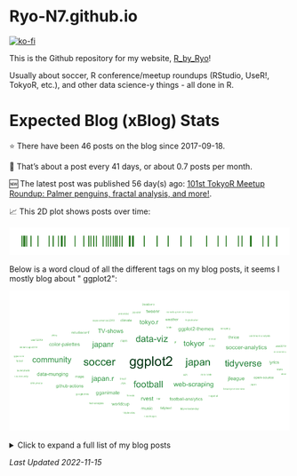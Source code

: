 
<!-- README.md is generated from README.Rmd. Please edit that file -->

# Ryo-N7.github.io

<!-- badges: start -->

[![ko-fi](https://ko-fi.com/img/githubbutton_sm.svg)](https://ko-fi.com/O4O342A2A)
<!-- badges: end -->

This is the Github repository for my website,
[R\_by\_Ryo](https://ryo-n7.github.io/)\!

Usually about soccer, R conference/meetup roundups (RStudio, UseR\!,
TokyoR, etc.), and other data science-y things - all done in R.

# Expected Blog (xBlog) Stats

⭐ There have been 46 posts on the blog since 2017-09-18.

📅 That’s about a post every 41 days, or about 0.7 posts per month.

🆕 The latest post was published 56 day(s) ago: [101st TokyoR Meetup
Roundup: Palmer penguins, fractal analysis, and
more\!](https://ryo-n7.github.io//2022-09-20-tokyoR-101-roundup/).

📈 This 2D plot shows posts over time:

<img src="README_files/figure-gfm/plot-out-1.png" alt="A 2D chart where each point represents a post on an axis of time spanning from 2018 to the present. There are some gaps, but posts have been relatively consistent over time."  />

Below is a word cloud of all the different tags on my blog posts, it
seems I mostly blog about " ggplot2":

![](README_files/figure-gfm/plot-wordcloud-1.png)<!-- -->

<details>

<summary> Click to expand a full list of my blog posts</summary>

| Number | Date       | Title                                                                                                                                                                                                                           |
| -----: | :--------- | :------------------------------------------------------------------------------------------------------------------------------------------------------------------------------------------------------------------------------ |
|     46 | 2022-09-20 | [101st TokyoR Meetup Roundup: Palmer penguins, fractal analysis, and more\!](https://ryo-n7.github.io//2022-09-20-tokyoR-101-roundup/)                                                                                          |
|     45 | 2022-07-22 | [Developer diary for {ggshakeR} 0.2.0 (a package for soccer analytics viz): Working smoothly as a team on GitHub for R package development\!](https://ryo-n7.github.io//2022-07-22-ggshakeR-0.2.0-announcement/)                |
|     44 | 2022-06-15 | [J.League Soccer 2022 Mid-Season Review\!](https://ryo-n7.github.io//2022-06-15-jleague-2022-midseason-review/)                                                                                                                 |
|     43 | 2022-03-23 | [Developer diary for {ggshakeR} 0.1.2 (a package for soccer analytics viz): Implementing Github Actions CI tools (codecov, lintr, etc.) into the workflow\!](https://ryo-n7.github.io//2022-03-23-ggshakeR-0.1.2-announcement/) |
|     42 | 2022-03-17 | [{tvthemes 1.3.0} is on CRAN: ‘Steven Universe’-themed color palettes for ggplot2\!](https://ryo-n7.github.io//2022-03-17-tvthemes-1.3.0-announcement/)                                                                         |
|     41 | 2022-01-14 | [Solving the ‘preserving the sum after rounding’ problem for a soccer waffle viz](https://ryo-n7.github.io//2022-01-14-preserve-sum-rounding-soccer-viz/)                                                                       |
|     40 | 2021-12-20 | [J.League Soccer 2021 Season Review\!](https://ryo-n7.github.io//2021-12-20-jleague-2021-endseason-review/)                                                                                                                     |
|     39 | 2021-09-23 | [Creating a data pipeline with Github Actions & the {googledrive} package for the Canadian Premier League soccer data initiative\!](https://ryo-n7.github.io//2021-09-23-CanPL-GoogleDrive-GithubActions-Tutorial/)             |
|     38 | 2021-07-26 | [J.League Soccer 2021 Mid-Season Review\!](https://ryo-n7.github.io//2021-07-26-jleague-2021-midseason-review/)                                                                                                                 |
|     37 | 2021-05-06 | [Introducing {centralperk}: Get quotes from the main characters of the TV show ‘Friends’](https://ryo-n7.github.io//2021-05-06-friends-quotes-api/)                                                                             |
|     36 | 2021-01-14 | [J.League Soccer 2020 Season Review with R\!](https://ryo-n7.github.io//2021-01-14-jleague-2020-season-review-with-r/)                                                                                                          |
|     35 | 2020-11-02 | [My R Table Competition 2020 Submission: xG Timeline Table for Soccer/Football with {gt}\!](https://ryo-n7.github.io//2020-11-02-xG-timeline-table-competition-tutorial/)                                                       |
|     34 | 2020-08-03 | [87th TokyoR Meetup Roundup: {data.table}, Bioconductor, & more\!](https://ryo-n7.github.io//2020-08-03-tokyoR-87-roundup/)                                                                                                     |
|     33 | 2020-05-14 | [Intro to {polite} Web Scraping of Soccer Data with R\!](https://ryo-n7.github.io//2020-05-14-webscrape-soccer-data-with-R/)                                                                                                    |
|     32 | 2020-02-12 | [My RStudio::Conf 2020 / TidyDevDay Roundup & Reflections\!](https://ryo-n7.github.io//2020-02-12-rstudioconf-tidydevday-reflections/)                                                                                          |
|     31 | 2019-11-28 | [Visualizing the Premier League So Far, Part 2: Stats from Open Play and Set Pieces](https://ryo-n7.github.io//2019-11-28-visualize-EPL-part-2/)                                                                                |
|     30 | 2019-11-21 | [Visualizing the Premier League So Far, Part 1: Overview with xPts Tables and xG Plots](https://ryo-n7.github.io//2019-11-21-visualize-EPL-part-1/)                                                                             |
|     29 | 2019-11-04 | [{tvthemes 1.1.0} is on CRAN: Creating a {pkgdown} website, Gravity Falls palette, and more\!](https://ryo-n7.github.io//2019-11-04-tvthemes-1.1.0-announcement/)                                                               |
|     28 | 2019-10-30 | [81st TokyoR Meetup Roundup: A Special Session in {Shiny}\!](https://ryo-n7.github.io//2019-10-30-tokyoR-81-roundup/)                                                                                                           |
|     27 | 2019-09-06 | [{tvthemes 1.0.0} is on CRAN: Code improvements, Kim Possible, Stannis Baratheon, Hilda palettes/themes, and more\!](https://ryo-n7.github.io//2019-09-06-tvthemes-CRAN-announcement/)                                          |
|     26 | 2019-08-21 | [Visualizing Soccer with StatsBomb Data and R, Part 1: Simple xG and Pass Partner Plots\!](https://ryo-n7.github.io//2019-08-21-visualize-soccer-statsbomb-part-1/)                                                             |
|     25 | 2019-08-02 | [80th \#TokyoR Meetup Roundup: Econometrics vs. ML, Python with R, & Translating tidyverse.org into Japanese\!](https://ryo-n7.github.io//2019-08-02-tokyoR-80-roundup/)                                                        |
|     24 | 2019-07-21 | [My useR\! 2019 Highlights & Experience: Shiny, R Community, {packages}, and more\!](https://ryo-n7.github.io//2019-07-21-user2019-reflections/)                                                                                |
|     23 | 2019-07-05 | [79th \#TokyoR Meetup: {tidyr} 1.0.0, RAW image processing, and more\!](https://ryo-n7.github.io//2019-07-05-tokyoR-79-roundup/)                                                                                                |
|     22 | 2019-06-18 | [Visualizing the Copa América: Historical Records, Squad Profiles, and Player Profiles with xG statistics\!](https://ryo-n7.github.io//2019-06-18-visualize-copa-america/)                                                      |
|     21 | 2019-05-31 | [78th \#TokyoR Meetup Roundup\!](https://ryo-n7.github.io//2019-05-31-tokyoR-78-roundup/)                                                                                                                                       |
|     20 | 2019-05-16 | [Introducing {tvthemes}: ggplot2 palettes and themes from your favorite TV shows\!](https://ryo-n7.github.io//2019-05-16-introducing-tvthemes-package/)                                                                         |
|     19 | 2019-04-24 | [77th Tokyo.R Users Meetup Roundup\!](https://ryo-n7.github.io//2019-04-24-tokyoR-77/)                                                                                                                                          |
|     18 | 2019-03-07 | [76th Tokyo.R Users Meetup Roundup\!](https://ryo-n7.github.io//2019-03-07-tokyoR-76-roundup/)                                                                                                                                  |
|     17 | 2019-02-15 | [Visualizing Brooklyn Nine-Nine with R\!](https://ryo-n7.github.io//2019-02-15-visualize-brooklyn-nine-nine/)                                                                                                                   |
|     16 | 2019-01-25 | [My \#TidyverseDevDay and \#RStudioConf 2019 Reflections\!](https://ryo-n7.github.io//2019-01-25-tidyversedevday-rstudioconf-reflections/)                                                                                      |
|     15 | 2019-01-11 | [Visualizing the Asian Cup with R\!](https://ryo-n7.github.io//2019-01-11-visualize-asian-cup/)                                                                                                                                 |
|     14 | 2018-12-06 | [The JapanR Conference 2018 Round-Up\!](https://ryo-n7.github.io//2018-12-06-japanr-conference-roundup-blog-post/)                                                                                                              |
|     13 | 2018-10-04 | [Visualizing the Weather in Japan: A Sweltering Summer Story\!](https://ryo-n7.github.io//2018-10-04-visualize-weather-in-japan/)                                                                                               |
|     12 | 2018-07-24 | [Animating the Goals of the World Cup: Comparing the old vs. new gganimate and tweenr API\!](https://ryo-n7.github.io//2018-07-24-visualize-worldcup-part-3/)                                                                   |
|     11 | 2018-07-05 | [Visualize the World Cup with R\! Part 2: World Cup Drama - Visualizing Changes in the Group Table During the Final Matchday](https://ryo-n7.github.io//2018-07-05-visualize-worldcup-part-2/)                                  |
|     10 | 2018-06-29 | [Visualize the World Cup with R\! Part 1: Recreating Goals with ggsoccer and ggplot2](https://ryo-n7.github.io//2018-06-29-visualize-worldcup/)                                                                                 |
|      9 | 2018-06-07 | [Webスクレーピングから可視化まで、Tidyverseパッケージで探索データ解析（EDA）\!](https://ryo-n7.github.io//2018-06-07-global-peace-index-JP/)                                                                                                                  |
|      8 | 2018-04-30 | [My first R package building experience: Reflections from creating bulletchartr\!](https://ryo-n7.github.io//2018-04-30-bulletchartr-package-experience/)                                                                       |
|      7 | 2018-04-02 | [Sakura Surprise: Cherry blossoms in Kyoto blooming earlier in the past \~100 years\!](https://ryo-n7.github.io//2018-04-02-sakura-surprise/)                                                                                   |
|      6 | 2018-01-12 | [Exploring Japan’s Postwar Economic Miracle with gganimate, tweenr, & highcharter\!](https://ryo-n7.github.io//2018-01-12-japan-postwar-economic-recovery/)                                                                     |
|      5 | 2017-11-22 | [Where to live in Japan: XKCD-themed climate plots and maps\!](https://ryo-n7.github.io//2017-11-22-japan-xkcd-weather-index/)                                                                                                  |
|      4 | 2017-10-22 | [Thrice: Sentiment Analysis - Emotions in Lyrics\!](https://ryo-n7.github.io//2017-10-22-thrice-part-3/)                                                                                                                        |
|      3 | 2017-10-10 | [Thrice: Breaking Down The Lyrics Word-by-Word\!](https://ryo-n7.github.io//2017-10-10-thrice-part-2/)                                                                                                                          |
|      2 | 2017-09-30 | [Thrice: Initial Data Exploration and Song Length Distributions with Joy Plots\!](https://ryo-n7.github.io//2017-09-30-thrice-part-1/)                                                                                          |
|      1 | 2017-09-18 | [Global Peace Index: Web scraping and bump charts\!](https://ryo-n7.github.io//2017-09-18-global-peace-index/)                                                                                                                  |

</details>

*Last Updated 2022-11-15*
